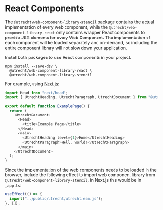<!-- @license CC0-1.0 -->

# React Components

The `@utrecht/web-component-library-stencil` package contains the actual implementation of every web component, while the `@utrecht/web-component-library-react` only contains wrapper React components to provide JSX elements for every Web Component. The implementation of each component will be loaded separately and on-demand, so including the entire component library will not slow down your application.

Install both packages to use React components in your project:

```shell
npm install --save-dev \
  @utrecht/web-component-library-react \
  @utrecht/web-component-library-stencil
```

For example, using [Next.js](https://nextjs.org):

```js
import Head from "next/head";
import { UtrechtHeading, UtrechtParagraph, UtrechtDocument } from "@utrecht/component-library-react";

export default function ExamplePage() {
  return (
    <UtrechtDocument>
      <Head>
        <title>Example Page</title>
      </Head>
      <main>
        <UtrechtHeading level={1}>Home</UtrechtHeading>
        <UtrechtParagraph>Hell, world!</UtrechtParagraph>
      </main>
    </UtrechtDocument>
  );
}
```

Since the implementation of the web components needs to be loaded in the browser, include the following effect to import web component library from `@utrecht/web-component-library-stencil`, in Next.js this would be in `_app.ts`:

```js
useEffect(() => {
  import("../public/utrecht/utrecht.esm.js");
}, []);
```
